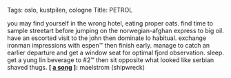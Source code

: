 Tags: oslo, kustpilen, cologne
Title: PETROL
  
you may find yourself in the wrong hotel, eating proper oats. find time to sample streetart before jumping on the norwegian-afghan express to big oil. have an escorted visit to the john then dominate lo habitual. exchange ironman impressions with espen™ then finish early. manage to catch an earlier departure and get a window seat for optimal fjord observation. sleep. get a yung lin beverage to #2™ then sit opposite what looked like serbian shaved thugs.
**[ [a song](https://shipwrecks-music.bandcamp.com/track/maelstrom) ]:** maelstrom (shipwreck)
